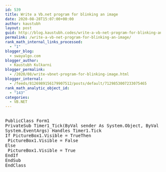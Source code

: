 ```yaml
---
id: 539
title: Write a Vb.net program for blinking an image
date: 2020-08-28T15:07:00+00:00
author: kaustubh
layout: post
guid: http://blog.kaustubh.codes/write-a-vb-net-program-for-blinking-an-image/
permalink: /write-a-vb-net-program-for-blinking-an-image/
rank_math_internal_links_processed:
  - "1"
blogger_blog:
  - swayalgo.com
blogger_author:
  - Kaustubh Kulkarni
blogger_permalink:
  - /2020/08/write-vbnet-program-for-blinking-image.html
blogger_internal:
  - /feeds/8126989156179907512/posts/default/7129853007233075465
rank_math_analytic_object_id:
  - "143"
categories:
  - VB.NET
---
```

<pre><br />PublicClass Form1<br />PrivateSub Timer1_Tick(ByVal sender As System.Object, ByVal e As<br />System.EventArgs) Handles Timer1.Tick<br />If PictureBox1.Visible = TrueThen<br /> PictureBox1.Visible = False<br />Else<br /> PictureBox1.Visible = True<br />EndIf<br />EndSub<br />EndClass<br /><br /></pre>